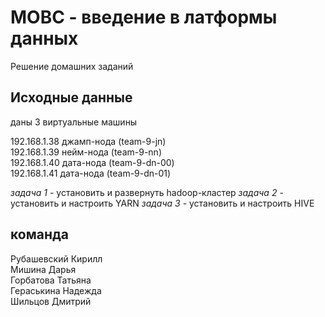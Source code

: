 # МОВС - введение в латформы данных

Решение домашних заданий

## Исходные данные
даны 3 виртуальные машины

192.168.1.38 джамп-нода (team-9-jn)<br>
192.168.1.39 нейм-нода (team-9-nn)<br>
192.168.1.40 дата-нода (team-9-dn-00)<br>
192.168.1.41 дата-нода (team-9-dn-01)<br>

*задача 1* - установить и развернуть hadoop-кластер 
*задача 2* - установить и настроить YARN
*задача 3* - установить и настроить HIVE

## команда
Рубашевский Кирилл<br>
Мишина Дарья<br>
Горбатова Татьяна<br>
Гераськина Надежда<br>
Шильцов Дмитрий



